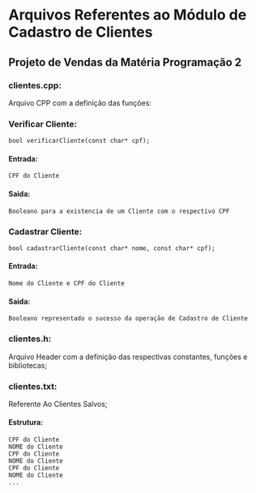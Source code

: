 # Arquivos Referentes ao Módulo de Cadastro de Clientes 
## Projeto de Vendas da Matéria Programação 2

### clientes.cpp:
Arquivo CPP com a definição das funções:

### Verificar Cliente:

	bool verificarCliente(const char* cpf);

#### Entrada:
	CPF do Cliente
#### Saida:
	Booleano para a existencia de um Cliente com o respectivo CPF

### Cadastrar Cliente:

	bool cadastrarCliente(const char* nome, const char* cpf);

#### Entrada:
	Nome do Cliente e CPF do Cliente
#### Saida:
	Booleano representado o sucesso da operação de Cadastro de Cliente

### clientes.h: 
Arquivo Header com a definição das respectivas constantes, funções e bibliotecas; 

### clientes.txt:
Referente Ao Clientes Salvos;

#### Estrutura:

	CPF do Cliente
	NOME do Cliente
	CPF do Cliente
	NOME do Cliente
	CPF do Cliente
	NOME do Cliente
	...